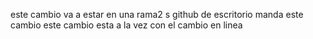 este cambio va a estar en una rama2 s
github de escritorio manda este cambio 
este cambio esta a la vez con el cambio en linea 
